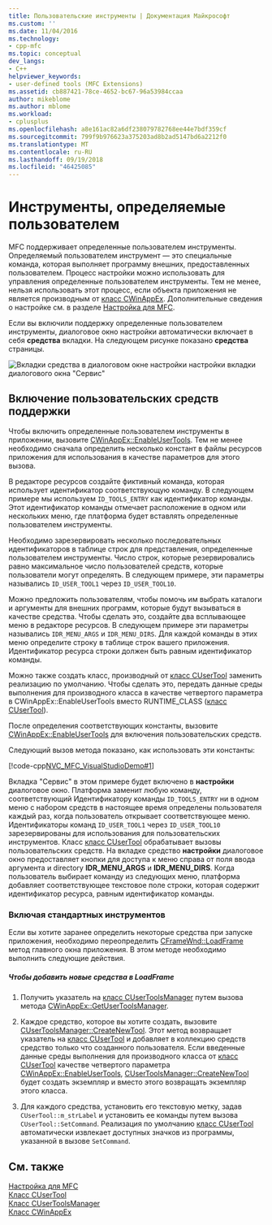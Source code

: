 ```yaml
---
title: Пользовательские инструменты | Документация Майкрософт
ms.custom: ''
ms.date: 11/04/2016
ms.technology:
- cpp-mfc
ms.topic: conceptual
dev_langs:
- C++
helpviewer_keywords:
- user-defined tools (MFC Extensions)
ms.assetid: cb887421-78ce-4652-bc67-96a53984ccaa
author: mikeblome
ms.author: mblome
ms.workload:
- cplusplus
ms.openlocfilehash: a8e161ac82a6df238079782768ee44e7bdf359cf
ms.sourcegitcommit: 799f9b976623a375203ad8b2ad5147bd6a2212f0
ms.translationtype: MT
ms.contentlocale: ru-RU
ms.lasthandoff: 09/19/2018
ms.locfileid: "46425085"
---
```

# <a name="user-defined-tools"></a>Инструменты, определяемые пользователем

MFC поддерживает определенные пользователем инструменты. Определяемый пользователем инструмент — это специальные команда, которая выполняет программу внешних, предоставленных пользователем. Процесс настройки можно использовать для управления определенные пользователем инструменты. Тем не менее, нельзя использовать этот процесс, если объекта приложения не является производным от [класс CWinAppEx](../mfc/reference/cwinappex-class.md). Дополнительные сведения о настройке см. в разделе [Настройка для MFC](../mfc/customization-for-mfc.md).

Если вы включили поддержку определенные пользователем инструменты, диалоговое окно настройки автоматически включает в себя **средства** вкладки. На следующем рисунке показано **средства** страницы.

![Вкладки средства в диалоговом окне настройки](../mfc/media/custdialogboxtoolstab.png "custdialogboxtoolstab") настройки вкладки диалогового окна "Сервис"

## <a name="enabling-user-defined-tools-support"></a>Включение пользовательских средств поддержки

Чтобы включить определенные пользователем инструменты в приложении, вызовите [CWinAppEx::EnableUserTools](../mfc/reference/cwinappex-class.md#enableusertools). Тем не менее необходимо сначала определить несколько констант в файлы ресурсов приложения для использования в качестве параметров для этого вызова.

В редакторе ресурсов создайте фиктивный команда, которая использует идентификатор соответствующую команду. В следующем примере мы используем `ID_TOOLS_ENTRY` как идентификатор команды. Этот идентификатор команды отмечает расположение в одном или нескольких меню, где платформа будет вставлять определенные пользователем инструменты.

Необходимо зарезервировать несколько последовательных идентификаторов в таблице строк для представления, определенные пользователем инструменты. Число строк, которые резервировались равно максимальное число пользователей средств, которые пользователи могут определять. В следующем примере, эти параметры назывались `ID_USER_TOOL1` через `ID_USER_TOOL10`.

Можно предложить пользователям, чтобы помочь им выбрать каталоги и аргументы для внешних программ, которые будут вызываться в качестве средства. Чтобы сделать это, создайте два всплывающее меню в редакторе ресурсов. В следующем примере эти параметры назывались `IDR_MENU_ARGS` и `IDR_MENU_DIRS`. Для каждой команды в этих меню определите строку в таблице строк вашего приложения. Идентификатор ресурса строки должен быть равным идентификатор команды.

Можно также создать класс, производный от [класс CUserTool](../mfc/reference/cusertool-class.md) заменить реализацию по умолчанию. Чтобы сделать это, передать данные среды выполнения для производного класса в качестве четвертого параметра в CWinAppEx::EnableUserTools вместо RUNTIME_CLASS ([класс CUserTool](../mfc/reference/cusertool-class.md)).

После определения соответствующих константы, вызовите [CWinAppEx::EnableUserTools](../mfc/reference/cwinappex-class.md#enableusertools) для включения пользовательских средств.

Следующий вызов метода показано, как использовать эти константы:

[!code-cpp[NVC_MFC_VisualStudioDemo#1](../mfc/codesnippet/cpp/user-defined-tools_1.cpp)]

Вкладка "Сервис" в этом примере будет включено в **настройки** диалоговое окно. Платформа заменит любую команду, соответствующий Идентификатору команды `ID_TOOLS_ENTRY` ни в одном меню с набором средств в настоящее время определены пользователя каждый раз, когда пользователь открывает соответствующее меню. Идентификаторы команд `ID_USER_TOOL1` через `ID_USER_TOOL10` зарезервированы для использования для пользовательских инструментов. Класс [класс CUserTool](../mfc/reference/cusertool-class.md) обрабатывает вызовы пользовательских средств. На вкладке средство **настройки** диалоговое окно предоставляет кнопки для доступа к меню справа от поля ввода аргумента и directory **IDR_MENU_ARGS** и **IDR_MENU_DIRS**. Когда пользователь выбирает команду из следующих меню, платформа добавляет соответствующее текстовое поле строки, которая содержит идентификатор ресурса, равным идентификатор команды.

### <a name="including-predefined-tools"></a>Включая стандартных инструментов

Если вы хотите заранее определить некоторые средства при запуске приложения, необходимо переопределить [CFrameWnd::LoadFrame](../mfc/reference/cframewnd-class.md#loadframe) метод главного окна приложения. В этом методе необходимо выполнить следующие действия.

##### <a name="to-add-new-tools-in-loadframe"></a>Чтобы добавить новые средства в LoadFrame

1. Получить указатель на [класс CUserToolsManager](../mfc/reference/cusertoolsmanager-class.md) путем вызова метода [CWinAppEx::GetUserToolsManager](../mfc/reference/cwinappex-class.md#getusertoolsmanager).

1. Каждое средство, которое вы хотите создать, вызовите [CUserToolsManager::CreateNewTool](../mfc/reference/cusertoolsmanager-class.md#createnewtool). Этот метод возвращает указатель на [класс CUserTool](../mfc/reference/cusertool-class.md) и добавляет в коллекцию средств средство только что созданного пользователя. Если введенные данные среды выполнения для производного класса от [класс CUserTool](../mfc/reference/cusertool-class.md) качестве четвертого параметра [CWinAppEx::EnableUserTools](../mfc/reference/cwinappex-class.md#enableusertools), [CUserToolsManager::CreateNewTool](../mfc/reference/cusertoolsmanager-class.md#createnewtool) будет создать экземпляр и вместо этого возвращать экземпляр этого класса.

1. Для каждого средства, установить его текстовую метку, задав `CUserTool::m_strLabel` и установить ее команды путем вызова `CUserTool::SetCommand`. Реализация по умолчанию [класс CUserTool](../mfc/reference/cusertool-class.md) автоматически извлекает доступных значков из программы, указанной в вызове `SetCommand`.

## <a name="see-also"></a>См. также

[Настройка для MFC](../mfc/customization-for-mfc.md)<br/>
[Класс CUserTool](../mfc/reference/cusertool-class.md)<br/>
[Класс CUserToolsManager](../mfc/reference/cusertoolsmanager-class.md)<br/>
[Класс CWinAppEx](../mfc/reference/cwinappex-class.md)




